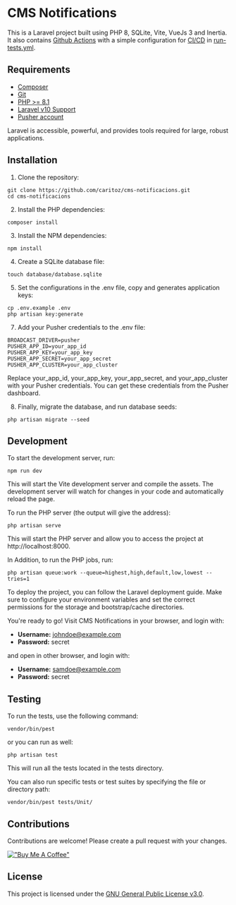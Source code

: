 # CMS Notifications

This is a Laravel project built using PHP 8, SQLite, Vite, VueJs 3 and Inertia. It also contains [Github Actions](https://docs.github.com/en/actions/learn-github-actions) with a simple configuration for [CI/CD](https://en.wikipedia.org/wiki/CI/CD) in [run-tests.yml](https://github.com/caritoz/mini-crm/blob/master/.github/workflows/run-tests.yml).

## Requirements
* [Composer](http://getcomposer.org)
* [Git](http://git-scm.com)
* [PHP >= 8.1](http://php.net)
* [Laravel v10 Support](https://laravel.com/docs/10.x)
* [Pusher account](https://pusher.com/)

Laravel is accessible, powerful, and provides tools required for large, robust applications.

## Installation
1. Clone the repository:
```
git clone https://github.com/caritoz/cms-notificacions.git
cd cms-notificacions

```
2. Install the PHP dependencies:
```
composer install
```
3. Install the NPM dependencies:
```
npm install
```
4. Create a SQLite database file:
```
touch database/database.sqlite
```
5. Set the configurations in the .env file, copy and generates application keys:
```
cp .env.example .env
php artisan key:generate
```
7. Add your Pusher credentials to the .env file:

```
BROADCAST_DRIVER=pusher
PUSHER_APP_ID=your_app_id
PUSHER_APP_KEY=your_app_key
PUSHER_APP_SECRET=your_app_secret
PUSHER_APP_CLUSTER=your_app_cluster
```
Replace your_app_id, your_app_key, your_app_secret, and your_app_cluster with your Pusher credentials. You can get these credentials from the Pusher dashboard.

8. Finally, migrate the database, and run database seeds:
```
php artisan migrate --seed
```

## Development
To start the development server, run:
```
npm run dev
```
This will start the Vite development server and compile the assets. The development server will watch for changes in your code and automatically reload the page.

To run the PHP server (the output will give the address):
```
php artisan serve
```
This will start the PHP server and allow you to access the project at http://localhost:8000.

In Addition, to run the PHP jobs, run:
```
php artisan queue:work --queue=highest,high,default,low,lowest --tries=1
```

To deploy the project, you can follow the Laravel deployment guide. Make sure to configure your environment variables and set the correct permissions for the storage and bootstrap/cache directories.

You're ready to go! Visit CMS Notifications in your browser, and login with:

- **Username:** johndoe@example.com
- **Password:** secret

and open in other browser, and login with:
- **Username:** samdoe@example.com
- **Password:** secret

## Testing
To run the tests, use the following command:
```
vendor/bin/pest
```
or you can run as well:
```
php artisan test
```
This will run all the tests located in the tests directory.

You can also run specific tests or test suites by specifying the file or directory path:
```
vendor/bin/pest tests/Unit/
```

## Contributions
Contributions are welcome! Please create a pull request with your changes.

[!["Buy Me A Coffee"](https://www.buymeacoffee.com/assets/img/custom_images/orange_img.png)](https://www.buymeacoffee.com/carolagordillo)

## License

This project is licensed under the [GNU General Public License v3.0](https://github.com/caritoz/cms-notificacions/blob/main/LICENSE).
